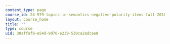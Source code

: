 ```yaml
---
content_type: page
course_id: 24-979-topics-in-semantics-negative-polarity-items-fall-2018
layout: course_home
title: ''
type: course
uid: 30affaf0-e54d-9d70-e239-530ca2adcae8
---
```

